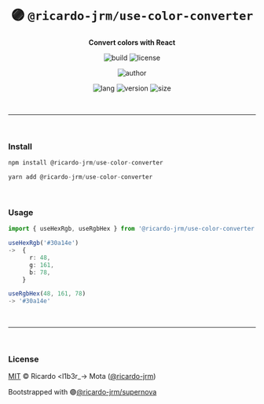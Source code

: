 <div align="center">

# 🟣 `@ricardo-jrm/use-color-converter`

<b>Convert colors with React</b>

![build](https://img.shields.io/github/workflow/status/ricardo-jrm/use-color-converter/Continuous%20Integration?style=for-the-badge)
![license](https://img.shields.io/github/license/ricardo-jrm/use-color-converter?style=for-the-badge)

![author](<https://img.shields.io/badge/Author-Ricardo%20%3Cl1b3r__--%3E%20Mota%20(%40ricardo--jrm)-orange?style=for-the-badge>)

![lang](https://img.shields.io/github/languages/top/ricardo-jrm/use-color-converter?style=for-the-badge)
![version](https://img.shields.io/npm/v/@ricardo-jrm/use-color-converter?style=for-the-badge)
![size](https://img.shields.io/bundlephobia/min/@ricardo-jrm/use-color-converter?style=for-the-badge)

</div>

<br />

---

<br />

### <b>Install</b>

```ts
npm install @ricardo-jrm/use-color-converter

yarn add @ricardo-jrm/use-color-converter
```

<br />

### <b>Usage</b>

```ts
import { useHexRgb, useRgbHex } from '@ricardo-jrm/use-color-converter';

useHexRgb('#30a14e')
->  {
      r: 48,
      g: 161,
      b: 78,
    }

useRgbHex(48, 161, 78)
-> '#30a14e'
```

<br />

---

<br />

### <b>License</b>

[MIT](https://github.com/ricardo-jrm/use-color-converter/blob/main/LICENSE) © Ricardo <l1b3r\_-> Mota ([@ricardo-jrm](https://github.com/ricardo-jrm))

Bootstrapped with 🟣[@ricardo-jrm/supernova](https://github.com/ricardo-jrm/supernova)

<br />
